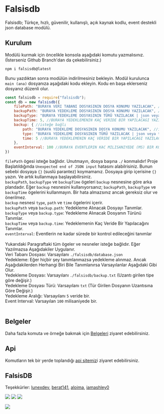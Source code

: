 # Falsisdb

Falsisdb; Türkçe, hızlı, güvenilir, kullanışlı, açık kaynak kodlu, event destekli json database modülü.

## Kurulum

Modülü kurmak için öncelikle konsola aşağıdaki komutu yazmalısınız. (İsterseniz Github Branch'dan da çekebilirsiniz.)

```bash
npm i falsisdb@latest
```

Bunu yazdıktan sonra modülün indirilmesiniz bekleyin. Modül kurulunca `main (ana)` dosyanıza aşağıdaki kodu ekleyin. Kodu en başa eklerseniz dosyanız düzenli olur.

```javascript
const falsisdb = require("falsisdb");
const db = new falsisdb({
    filePath: "BURAYA VERI TABANI DOSYASININ DOSYA KONUMU YAZILACAK", //isteğe bağlı
    backupPath: "BURAYA YEDEKLEME DOSYASININ DOSYA KONUMU YAZILACAK", //isteğe bağlı LÜTFEN backup[} KULLANILIYORSA BU KISMI KULLANMAYIN
    backupType: "BURAYA YEDEKLEME DOSYASININ TÜRÜ YAZILACAK | json veya txt (json önerilir)", //isteğe bağlı LÜTFEN backup[} KULLANILIYORSA BU KISMI KULLANMAYIN
    backupTime: 5, //BURAYA YEDEKLEMENIN KAÇ VERIDE BIR YAPILACAGI YAZILACAK VARSAYILAN = 5 //isteğe bağlı LÜTFEN backup[} KULLANILIYORSA BU KISMI KULLANMAYIN
    backup: { //isteğe bağlı
        path: "BURAYA YEDEKLEME DOSYASININ DOSYA KONUMU YAZILACAK", //isteğe bağlı
        type: "BURAYA YEDEKLEME DOSYASININ TÜRÜ YAZILACAK | json veya txt (json önerilir)", //isteğe bağlı
        time: 5 //BURAYA YEDEKLEMENIN KAÇ VERIDE BIR YAPILACAGI YAZILACAK VARSAYILAN = 5 //isteğe bağlı
    },
    eventInterval: 100 //BURAYA EVENTLERIN KAC MILISANIYEDE (MS) BIR KONTROL EDİLECEĞİ YAZILACAK VARSAYILAN = 100ms //isteğe bağlı
})
```

`filePath` ögesi isteğe bağlıdır. Unutmayın, dosya başına `./` konmalıdır! Proje Başlatıldığında `Unexpected end of JSON input` hatasını alabilrisiniz. Bunun sebebi dosyaya `{}` \(suslü parantez\) koymamanız. Dosyaya girip içerisine `{}` yazın. Ve artık kullanmaya başlayabilirsiniz.<br>
`backupPath`, `backupType` ve `backupTime` ögeleri `backup` nesnesine göre arka plandadır. Eğer `backup` nesnesini kullanıyorsanız; `backupPath`, `backupType` ve `backupTime` ögelerini kullanmayın. Bir hata almazsınız ancak gereksiz olur ve önerilmez.<br>
`backup` nesnesi `type`, `path` ve `time` ögelerini içerir.<br>
`backupPath` veya `backup.path`: Yedekleme Alınacak Dosyayı Tanımlar.<br>
`backupType` veya `backup.type`: Yedekleme Alınacak Dosyanın Türünü Tanımlar.<br>
`backupTime` veya `backup.time`: Yedeklemenin Kaç Veride Bir Yapılacağını Tanımlar.<br>
`eventInterval`: Eventlerin ne kadar sürede bir kontrol edileceğini tanımlar<br><br>
Yukarıdaki Paragraftaki tüm ögeler ve nesneler isteğe bağlıdır. Eğer Yazılmazsa Aşağıdakiler Uygulanır.<br>
Veri Tabanı Dosyası: Varsayılanı `./falsisdb/database.json`<br>
Yedekleme: Eğer hiçbir şey tanımlanmazsa yedekleme alınmaz. Ancak Aşağıdakilerden Herhangi Biri Bile Tanımlanırsa Varsayılanlar Aşağıdaki Gibi Olur. <br>
Yedekleme Dosyası: Varsayılanı `./falsisdb/backup.txt` (Uzantı girilen tipe göre değişir.)<br>
Yedekleme Dosyası Türü: Varsayılanı `txt` (Tür Girilen Dosyanın Uzantısına Göre Değişir.)<br>
Yedekleme Aralığı: Varsayılanı `5` veride bir.<br>
Event Interval: Varsayılan `100` milisaniyede bir.<br><br>

## Belgeler

Daha fazla komuta ve örneğe bakmak için [Belgeleri](https://falsisdev.gitbook.io/falsisdb/) ziyaret edebilirsiniz.

## Api

Komutların tek bir yerde toplandığı [api sitemiz](https://falsisdb.falsisdev.repl.co)i ziyaret edebilirsiniz.

## FalsisDB

Teşekkürler: [lunexdev](https://github.com/lunexdev), [berat141](https://github.com/berat141), [aloima](https://github.com/aloima), [iamashley0](https://github.com/iamashley0)

![](https://img.shields.io/github/v/release/falsisdev/falsisdb?style=for-the-badge) ![](https://img.shields.io/github/stars/falsisdev/falsisdb?style=for-the-badge) ![](https://img.shields.io/github/forks/falsisdev/falsisdb?style=for-the-badge)

![](https://github-readme-stats.vercel.app/api/pin/?username=falsisdev&repo=falsisdb&cache_seconds=86400&theme=react)
